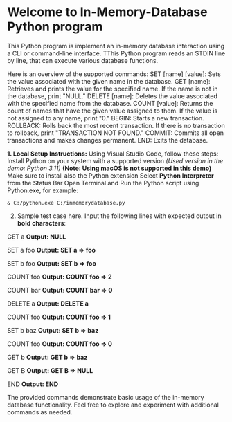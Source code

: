 # Welcome to In-Memory-Database Python program

This Python program is implement an in-memory database interaction using a CLI or command-line interface.
TThis Python program reads an STDIN line by line, that can execute various database functions.

Here is an overview of the supported commands:
SET [name] [value]: Sets the value associated with the given name in the database.
GET [name]: Retrieves and prints the value for the specified name. If the name is not in the database, print "NULL."
DELETE [name]: Deletes the value associated with the specified name from the database.
COUNT [value]: Returns the count of names that have the given value assigned to them. If the value is not assigned to any name, print "0."
BEGIN: Starts a new transaction.
ROLLBACK: Rolls back the most recent transaction. If there is no transaction to rollback, print "TRANSACTION NOT FOUND."
COMMIT: Commits all open transactions and makes changes permanent.
END: Exits the database.
 
**1. Local Setup Instructions:**
	Using Visual Studio Code, follow these steps:
		Install Python on your system with a supported version _(Used version in the demo: Python 3.11)_ **(Note: Using macOS is not supported in this demo)**
		Make sure to install also the Python extension 
		Select **Python Interpreter** from the Status Bar
		Open Terminal and Run the Python script using Python.exe, for example:

	& C:/python.exe C:/inmemorydatabase.py

2. Sample test case here. Input the following lines with expected output in **bold characters**:

GET a
**Output: NULL**

SET a foo
**Output: SET a => foo**

SET b foo
**Output: SET b => foo**

COUNT foo
**Output: COUNT foo => 2**

COUNT bar
**Output: COUNT bar => 0**

DELETE a
**Output: DELETE a**

COUNT foo
**Output: COUNT foo => 1**

SET b baz
**Output: SET b => baz**

COUNT foo
**Output: COUNT foo => 0**

GET b
**Output: GET b => baz**

GET B
**Output: GET B => NULL**

END
**Output: END**

The provided commands demonstrate basic usage of the in-memory database functionality.
Feel free to explore and experiment with additional commands as needed.






